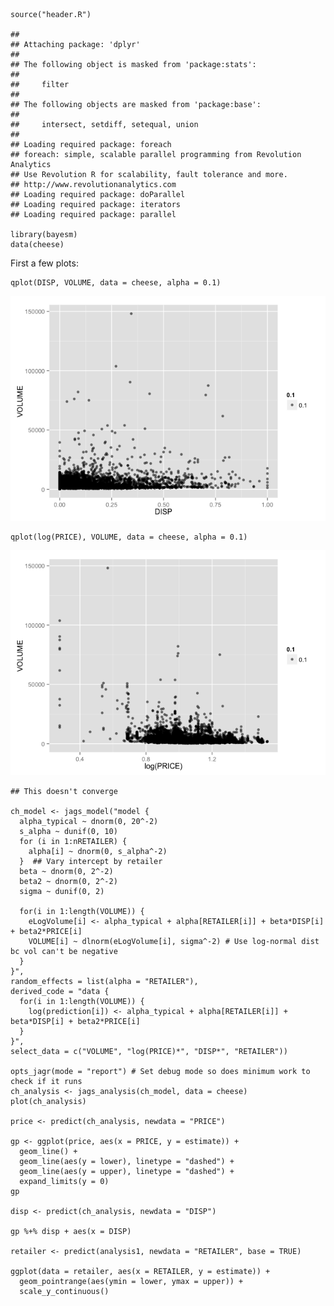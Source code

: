     source("header.R")

    ## 
    ## Attaching package: 'dplyr'
    ## 
    ## The following object is masked from 'package:stats':
    ## 
    ##     filter
    ## 
    ## The following objects are masked from 'package:base':
    ## 
    ##     intersect, setdiff, setequal, union
    ## 
    ## Loading required package: foreach
    ## foreach: simple, scalable parallel programming from Revolution Analytics
    ## Use Revolution R for scalability, fault tolerance and more.
    ## http://www.revolutionanalytics.com
    ## Loading required package: doParallel
    ## Loading required package: iterators
    ## Loading required package: parallel

    library(bayesm)
    data(cheese)

First a few plots:

    qplot(DISP, VOLUME, data = cheese, alpha = 0.1)

![](hierarchical_files/figure-markdown_strict/unnamed-chunk-2-1.png)

    qplot(log(PRICE), VOLUME, data = cheese, alpha = 0.1)

![](hierarchical_files/figure-markdown_strict/unnamed-chunk-2-2.png)

    ## This doesn't converge

    ch_model <- jags_model("model {
      alpha_typical ~ dnorm(0, 20^-2)
      s_alpha ~ dunif(0, 10)
      for (i in 1:nRETAILER) {
        alpha[i] ~ dnorm(0, s_alpha^-2)
      }  ## Vary intercept by retailer
      beta ~ dnorm(0, 2^-2)
      beta2 ~ dnorm(0, 2^-2)
      sigma ~ dunif(0, 2)
      
      for(i in 1:length(VOLUME)) {
        eLogVolume[i] <- alpha_typical + alpha[RETAILER[i]] + beta*DISP[i] + beta2*PRICE[i]
        VOLUME[i] ~ dlnorm(eLogVolume[i], sigma^-2) # Use log-normal dist bc vol can't be negative
      }
    }", 
    random_effects = list(alpha = "RETAILER"), 
    derived_code = "data {
      for(i in 1:length(VOLUME)) {
        log(prediction[i]) <- alpha_typical + alpha[RETAILER[i]] + beta*DISP[i] + beta2*PRICE[i]
      }
    }",
    select_data = c("VOLUME", "log(PRICE)*", "DISP*", "RETAILER"))

    opts_jagr(mode = "report") # Set debug mode so does minimum work to check if it runs
    ch_analysis <- jags_analysis(ch_model, data = cheese)
    plot(ch_analysis)

    price <- predict(ch_analysis, newdata = "PRICE")

    gp <- ggplot(price, aes(x = PRICE, y = estimate)) + 
      geom_line() + 
      geom_line(aes(y = lower), linetype = "dashed") + 
      geom_line(aes(y = upper), linetype = "dashed") + 
      expand_limits(y = 0)
    gp

    disp <- predict(ch_analysis, newdata = "DISP")

    gp %+% disp + aes(x = DISP)

    retailer <- predict(analysis1, newdata = "RETAILER", base = TRUE)

    ggplot(data = retailer, aes(x = RETAILER, y = estimate)) + 
      geom_pointrange(aes(ymin = lower, ymax = upper)) + 
      scale_y_continuous()
